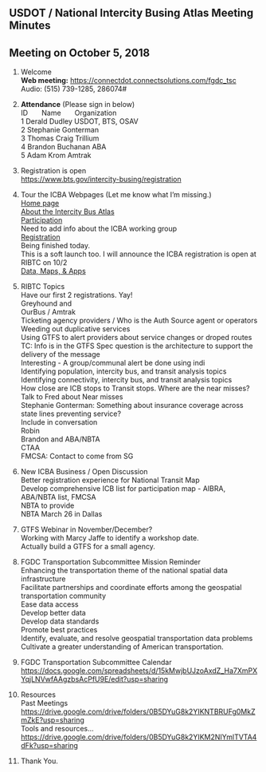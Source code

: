 
## USDOT / National Intercity Busing Atlas Meeting Minutes   
## Meeting on October 5, 2018   

1. Welcome   
**Web meeting:**  https://connectdot.connectsolutions.com/fgdc_tsc   
Audio: (515) 739-1285, 286074#   

2. **Attendance** (Please sign in below)   
ID &nbsp; &nbsp; &nbsp; Name &nbsp; &nbsp; &nbsp; Organization     
1  Derald Dudley   USDOT, BTS, OSAV  
2  Stephanie Gonterman  
3  Thomas Craig  Trillium  
4  Brandon Buchanan  ABA  
5  Adam Krom  Amtrak  

3. Registration is open  
https://www.bts.gov/intercity-busing/registration  

4. Tour the ICBA Webpages (Let me know what I’m missing.)  
[Home page](https://www.bts.gov/geospatial-portal/intercity-busing/intercity-bus-atlas)   
[About the Intercity Bus Atlas](https://www.bts.gov/intercity-busing/about)    
[Participation](https://www.bts.gov/intercity-busing/participation)   
Need to add info about the ICBA working group  
[Registration](https://www.bts.gov/intercity-busing/registration)    
Being finished today.  
This is a soft launch too. I will announce the ICBA registration is open at RIBTC on 10/2  
[Data, Maps, & Apps](https://www.bts.gov/intercity-busing/data-maps-and-apps)    

5. RIBTC Topics  
Have our first 2 registrations.  Yay!  
Greyhound and   
OurBus / Amtrak  
Ticketing agency providers / Who is the Auth Source agent or operators  
Weeding out duplicative services  
Using GTFS to alert providers about service changes or droped routes  
TC: Info is in the GTFS Spec question is the architecture to support the delivery of the message  
Interesting - A group/communal alert be done using indi  
Identifying population, intercity bus, and  transit analysis topics  
Identifying connectivity, intercity bus, and  transit analysis topics  
How close are ICB stops to Transit stops.  Where are the near misses?  
Talk to Fred about Near misses  
Stephanie Gonterman: Something about insurance coverage across state lines preventing service?  
Include in conversation  
Robin   
Brandon and ABA/NBTA   
CTAA  
FMCSA: Contact to come from SG  

6. New ICBA Business / Open Discussion  
Better registration experience for National Transit Map  
Develop comprehensive ICB list for participation map - AIBRA, ABA/NBTA list, FMCSA  
NBTA to provide  
NBTA March 26 in Dallas  
	
7. GTFS Webinar in November/December?  
Working with Marcy Jaffe to identify a workshop date.  
Actually build a GTFS for a small agency.  

8. FGDC Transportation Subcommittee Mission Reminder  
Enhancing the transportation theme of the national spatial data infrastructure  
Facilitate partnerships and coordinate efforts among the geospatial transportation community  
Ease data access   
Develop better data  
Develop data standards  
Promote best practices  
Identify, evaluate, and resolve geospatial transportation data problems  
Cultivate a greater understanding of American transportation.  
 	 
9. FGDC Transportation Subcommittee Calendar  
https://docs.google.com/spreadsheets/d/15kMwjbUJzoAxdZ_Ha7XmPXYqjLNVwfAAgzbsAcPfU9E/edit?usp=sharing  

10. Resources  
Past Meetings  
https://drive.google.com/drive/folders/0B5DYuG8k2YIKNTBRUFg0MkZmZkE?usp=sharing  
Tools and resources...  
https://drive.google.com/drive/folders/0B5DYuG8k2YIKM2NIYmlTVTA4dFk?usp=sharing  

11. Thank You.  
